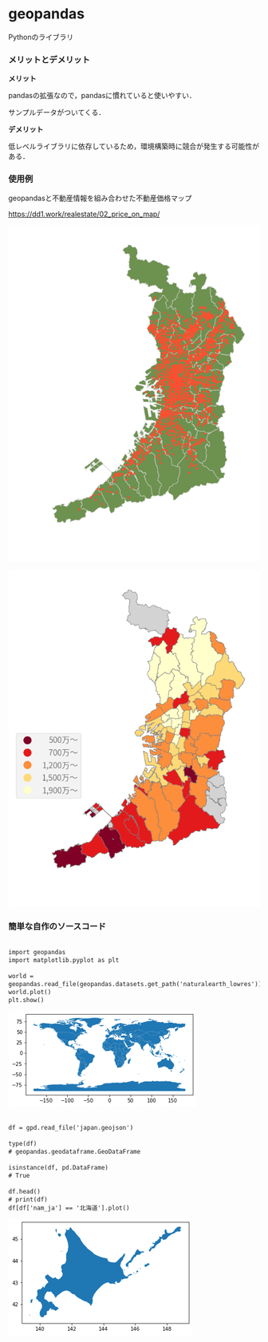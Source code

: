 # geopandas

Pythonのライブラリ

### メリットとデメリット
**メリット**

pandasの拡張なので，pandasに慣れていると使いやすい．

サンプルデータがついてくる．

**デメリット**

低レベルライブラリに依存しているため，環境構築時に競合が発生する可能性がある．

### 使用例
geopandasと不動産情報を組み合わせた不動産価格マップ

https://dd1.work/realestate/02_price_on_map/

<p><img src="osaka2.png"/></p>

<p><img src="osaka.png"/></p>


### 簡単な自作のソースコード

```

import geopandas
import matplotlib.pyplot as plt

world = geopandas.read_file(geopandas.datasets.get_path('naturalearth_lowres'))
world.plot()
plt.show()

```

<p><img src="sample.png"/></p>

```

df = gpd.read_file('japan.geojson')

type(df)
# geopandas.geodataframe.GeoDataFrame

isinstance(df, pd.DataFrame)
# True

df.head()
# print(df)
df[df['nam_ja'] == '北海道'].plot()

```

<p><img src="sample2.png"/></p>
